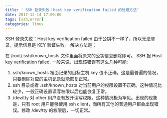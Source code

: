 ```yaml
---
title: ' SSH 登录失败：Host key verification failed 的处理方法'
date: 2017-12-14 17:00:00
tags: [ssh,error]
categories: linux
---
```


SSH 登录失败：Host key verification failed
由于公钥不一样了，所以无法登录，提示信息是 KEY 验证失败。
解决方法是：

<!-- more -->

在 /root/.ssh/known_hosts  文件里面将原来的公钥信息删除即可。
SSH 报 Host key verification failed.
一般来说，出现该错误有这么几种可能:

1. ssh/known_hosts 裡面记录的目标主机 key 值不正确。这是最普遍的情况，只要删除对应的主机记录就能恢复正常。
2. ssh 目录或者 .ssh/known_hosts 对当前用户的权限设置不正确。这种情况比较少，一般正确设置读写权限以后也能恢复正常。
3. /dev/tty 对 other 用户没有放开读写权限。这种情况极为罕见。出现的现象是，只有 root 用户能够使用 ssh client，而所有其他的普通用户都会出现错误。修改 /dev/tty 的权限后，一切正常。
